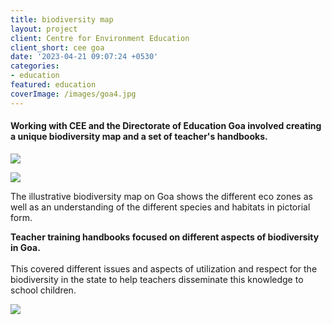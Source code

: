 ```yaml
---
title: biodiversity map
layout: project
client: Centre for Environment Education
client_short: cee goa
date: '2023-04-21 09:07:24 +0530'
categories:
- education
featured: education
coverImage: /images/goa4.jpg
---
```


#### Working with CEE and the Directorate of Education Goa involved creating a unique biodiversity map and a set of teacher's handbooks.

![]({{site.baseurl}}/images/goa3.jpg)

![]({{site.baseurl}}/images/goa4.jpg)

The illustrative biodiversity map on Goa shows the different eco zones as well as an understanding of the different species and habitats in pictorial form.

**Teacher training handbooks focused on different aspects of biodiversity in Goa.** <br><br> This covered different issues and aspects of utilization and respect for the biodiversity in the state to help teachers disseminate this knowledge to school children.

![]({{site.baseurl}}/images/goa.jpg)
